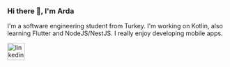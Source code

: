 ### Hi there 👋, I'm Arda
I'm a software engineering student from Turkey. I'm working on Kotlin, also learning Flutter and NodeJS/NestJS. I really enjoy developing mobile apps.



[<img src='https://cdn.jsdelivr.net/npm/simple-icons@3.0.1/icons/linkedin.svg' alt='linkedin' height='40'>](https://www.linkedin.com/in/arda-demirel-9020b8233/)  



